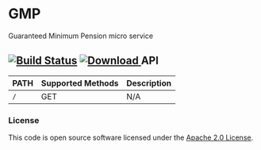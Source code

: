 GMP
=============

Guaranteed Minimum Pension micro service

[![Build Status](https://travis-ci.org/hmrc/gmp.svg?branch=master)](https://travis-ci.org/hmrc/gmp) [ ![Download](https://api.bintray.com/packages/hmrc/releases/gmp/images/download.svg) ](https://bintray.com/hmrc/releases/gmp/_latestVersion)
API
----

| PATH | Supported Methods | Description |
|------|-------------------|-------------|
| ```/``` | GET | N/A |

### License

This code is open source software licensed under the [Apache 2.0 License]("http://www.apache.org/licenses/LICENSE-2.0.html").
    